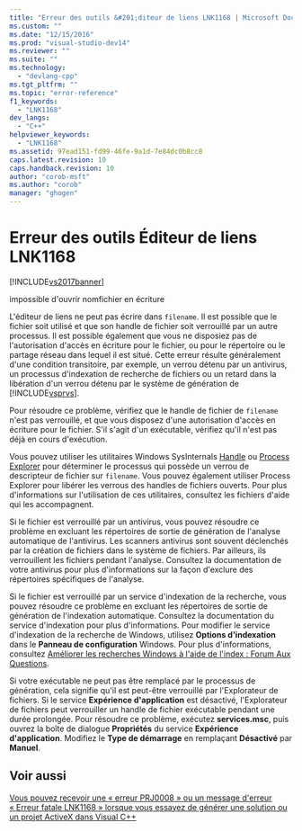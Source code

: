 ```yaml
---
title: "Erreur des outils &#201;diteur de liens LNK1168 | Microsoft Docs"
ms.custom: ""
ms.date: "12/15/2016"
ms.prod: "visual-studio-dev14"
ms.reviewer: ""
ms.suite: ""
ms.technology: 
  - "devlang-cpp"
ms.tgt_pltfrm: ""
ms.topic: "error-reference"
f1_keywords: 
  - "LNK1168"
dev_langs: 
  - "C++"
helpviewer_keywords: 
  - "LNK1168"
ms.assetid: 97ead151-fd99-46fe-9a1d-7e84dc0b8cc8
caps.latest.revision: 10
caps.handback.revision: 10
author: "corob-msft"
ms.author: "corob"
manager: "ghogen"
---
```

# Erreur des outils &#201;diteur de liens LNK1168
[!INCLUDE[vs2017banner](../../assembler/inline/includes/vs2017banner.md)]

impossible d'ouvrir nomfichier en écriture  
  
 L'éditeur de liens ne peut pas écrire dans `filename`.  Il est possible que le fichier soit utilisé et que son handle de fichier soit verrouillé par un autre processus. Il est possible également que vous ne disposiez pas de l'autorisation d'accès en écriture pour le fichier, ou pour le répertoire ou le partage réseau dans lequel il est situé.  Cette erreur résulte généralement d'une condition transitoire, par exemple, un verrou détenu par un antivirus, un processus d'indexation de recherche de fichiers ou un retard dans la libération d'un verrou détenu par le système de génération de [!INCLUDE[vsprvs](../../assembler/masm/includes/vsprvs_md.md)].  
  
 Pour résoudre ce problème, vérifiez que le handle de fichier de `filename` n'est pas verrouillé, et que vous disposez d'une autorisation d'accès en écriture pour le fichier.  S'il s'agit d'un exécutable, vérifiez qu'il n'est pas déjà en cours d'exécution.  
  
 Vous pouvez utiliser les utilitaires Windows SysInternals [Handle](http://technet.microsoft.com/sysinternals/bb896655.aspx) ou [Process Explorer](http://technet.microsoft.com/sysinternals/bb896653) pour déterminer le processus qui possède un verrou de descripteur de fichier sur `filename`.  Vous pouvez également utiliser Process Explorer pour libérer les verrous des handles de fichiers ouverts.  Pour plus d'informations sur l'utilisation de ces utilitaires, consultez les fichiers d'aide qui les accompagnent.  
  
 Si le fichier est verrouillé par un antivirus, vous pouvez résoudre ce problème en excluant les répertoires de sortie de génération de l'analyse automatique de l'antivirus.  Les scanners antivirus sont souvent déclenchés par la création de fichiers dans le système de fichiers. Par ailleurs, ils verrouillent les fichiers pendant l'analyse.  Consultez la documentation de votre antivirus pour plus d'informations sur la façon d'exclure des répertoires spécifiques de l'analyse.  
  
 Si le fichier est verrouillé par un service d'indexation de la recherche, vous pouvez résoudre ce problème en excluant les répertoires de sortie de génération de l'indexation automatique.  Consultez la documentation du service d'indexation pour plus d'informations.  Pour modifier le service d'indexation de la recherche de Windows, utilisez **Options d'indexation** dans le **Panneau de configuration** Windows.  Pour plus d'informations, consultez [Améliorer les recherches Windows à l'aide de l'index : Forum Aux Questions](http://windows.microsoft.com/en-us/windows/improve-windows-searches-using-index-faq#1TC=windows-7).  
  
 Si votre exécutable ne peut pas être remplacé par le processus de génération, cela signifie qu'il est peut\-être verrouillé par l'Explorateur de fichiers.  Si le service **Expérience d'application** est désactivé, l'Explorateur de fichiers peut verrouiller un handle de fichier exécutable pendant une durée prolongée.  Pour résoudre ce problème, exécutez **services.msc**, puis ouvrez la boîte de dialogue **Propriétés** du service **Expérience d'application**.  Modifiez le **Type de démarrage** en remplaçant **Désactivé** par **Manuel**.  
  
## Voir aussi  
 [Vous pouvez recevoir une « erreur PRJ0008 » ou un message d'erreur « Erreur fatale LNK1168 » lorsque vous essayez de générer une solution ou un projet ActiveX dans Visual C\+\+](http://support.microsoft.com/kb/308358)